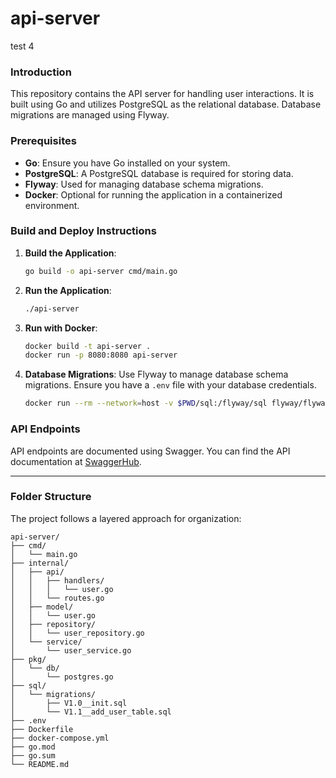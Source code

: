 # api-server
test 4
### Introduction

This repository contains the API server for handling user interactions. It is built using Go and utilizes PostgreSQL as the relational database. Database migrations are managed using Flyway.

### Prerequisites

- **Go**: Ensure you have Go installed on your system.
- **PostgreSQL**: A PostgreSQL database is required for storing data.
- **Flyway**: Used for managing database schema migrations.
- **Docker**: Optional for running the application in a containerized environment.


### Build and Deploy Instructions

1. **Build the Application**:
   ```bash
   go build -o api-server cmd/main.go
   ```

2. **Run the Application**:
   ```bash
   ./api-server
   ```

3. **Run with Docker**:
   ```bash
   docker build -t api-server .
   docker run -p 8080:8080 api-server
   ```

4. **Database Migrations**:
   Use Flyway to manage database schema migrations. Ensure you have a `.env` file with your database credentials.

   ```bash
   docker run --rm --network=host -v $PWD/sql:/flyway/sql flyway/flyway -url=jdbc:postgresql://localhost:5432/mydb -user=myuser -password=mypassword migrate
   ```

### API Endpoints

API endpoints are documented using Swagger. You can find the API documentation at [SwaggerHub](https://app.swaggerhub.com/apis-docs/csye7125-fall2023/csye7125-spring2025-api-server/2025.05.01).

---

### Folder Structure

The project follows a layered approach for organization:

```plaintext
api-server/
├── cmd/
│   └── main.go
├── internal/
│   ├── api/
│   │   ├── handlers/
│   │   │   └── user.go
│   │   └── routes.go
│   ├── model/
│   │   └── user.go
│   ├── repository/
│   │   └── user_repository.go
│   └── service/
│       └── user_service.go
├── pkg/
│   └── db/
│       └── postgres.go
├── sql/
│   └── migrations/
│       ├── V1.0__init.sql
│       └── V1.1__add_user_table.sql
├── .env
├── Dockerfile
├── docker-compose.yml
├── go.mod
├── go.sum
└── README.md
```

